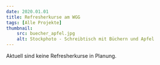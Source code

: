 ```yaml
---
date: 2020.01.01
title: Refresherkurse am WGG
tags: [Alle Projekte]
thumbnail: 
    src: buecher_apfel.jpg
    alt: Stockphoto - Schreibtisch mit Büchern und Apfel
---
```


Aktuell sind keine Refresherkurse in Planung.
